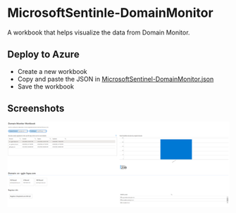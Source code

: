 # MicrosoftSentinle-DomainMonitor

A workbook that helps visualize the data from Domain Monitor.

## Deploy to Azure
- Create a new workbook
- Copy and paste the JSON in [MicrosoftSentinel-DomainMonitor.json](./MicrosoftSentinel-DomainMonitor.json)
- Save the workbook

## Screenshots

![](../../images/domainmonitor_workbook.png)